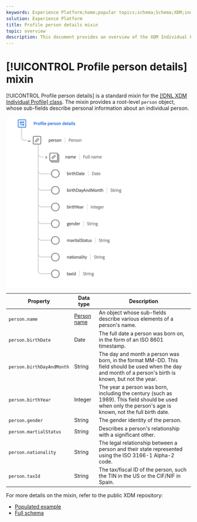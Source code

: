 ```yaml
---
keywords: Experience Platform;home;popular topics;schema;Schema;XDM;individual profile;fields;schemas;Schemas;identityMap;identity map;Identity map;Schema design;map;Map;union schema;union
solution: Experience Platform
title: Profile person details mixin
topic: overview
description: This document provides an overview of the XDM Individual Profile class.
---
```


# [!UICONTROL Profile person details] mixin

[!UICONTROL Profile person details] is a standard mixin for the [[!DNL XDM Individual Profile] class](../../classes/individual-profile.md). The mixin provides a root-level `person` object, whose sub-fields describe personal information about an individual person.

<img src='../../images/mixins/profile-person-details.png' width=600 /><br />

| Property | Data type | Description |
| --- | --- | --- |
| `person.name` | [Person name](../../data-types/person-name.md)  | An object whose sub-fields describe various elements of a person's name. |
| `person.birthDate` | Date | The full date a person was born on, in the form of an ISO 8601 timestamp. |
| `person.birthDayAndMonth` | String | The day and month a person was born, in the format MM-DD. This field should be used when the day and month of a person's birth is known, but not the year. |
| `person.birthYear` | Integer  | The year a person was born, including the century (such as 1989). This field should be used when only the person's age is known, not the full birth date. |
| `person.gender` | String | The gender identity of the person. |
| `person.martialStatus` | String | Describes a person's relationship with a significant other. |
| `person.nationality` | String | The legal relationship between a person and their state represented using the ISO 3166-1 Alpha-2 code. |
| `person.taxId` | String | The tax/fiscal ID of the person, such the TIN in the US or the CIF/NIF in Spain. |

For more details on the mixin, refer to the public XDM repository:
* [Populated example](https://github.com/adobe/xdm/blob/master/components/mixins/profile/profile-person-details.example.1.json)
* [Full schema](https://github.com/adobe/xdm/blob/master/components/mixins/profile/profile-person-details.schema.json)

